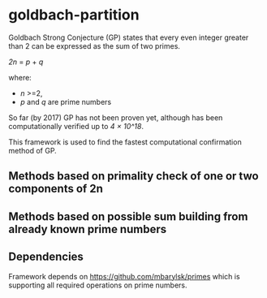 # goldbach-partition

Goldbach Strong Conjecture (GP) states that every even integer greater than 2 can be expressed as the sum of two primes.

_2n_ = _p_ + _q_

where:

  * _n_ >=2, 
  * _p_ and _q_ are prime numbers 

So far (by 2017) GP has not been proven yet, although has been computationally verified up to _4 × 10^18_.

This framework is used to find the fastest computational confirmation method of GP.
  
## Methods based on primality check of one or two components of 2n



## Methods based on possible sum building from already known prime numbers

## Dependencies

Framework depends on https://github.com/mbarylsk/primes which is supporting all required operations on prime numbers.